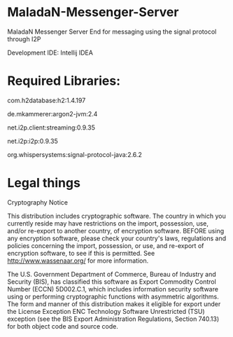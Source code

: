 # MaladaN-Messenger-Server
MaladaN Messenger Server End for messaging using the signal protocol through I2P

Development IDE: Intellij IDEA

# Required Libraries:
com.h2database:h2:1.4.197

de.mkammerer:argon2-jvm:2.4

net.i2p.client:streaming:0.9.35

net.i2p:i2p:0.9.35

org.whispersystems:signal-protocol-java:2.6.2

# Legal things
Cryptography Notice

This distribution includes cryptographic software. The country in which you currently reside may have restrictions on the import, possession, use, and/or re-export to another country, of encryption software. BEFORE using any encryption software, please check your country's laws, regulations and policies concerning the import, possession, or use, and re-export of encryption software, to see if this is permitted. See http://www.wassenaar.org/ for more information.

The U.S. Government Department of Commerce, Bureau of Industry and Security (BIS), has classified this software as Export Commodity Control Number (ECCN) 5D002.C.1, which includes information security software using or performing cryptographic functions with asymmetric algorithms. The form and manner of this distribution makes it eligible for export under the License Exception ENC Technology Software Unrestricted (TSU) exception (see the BIS Export Administration Regulations, Section 740.13) for both object code and source code.
